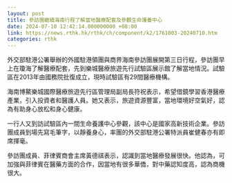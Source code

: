 ```yaml
---
layout: post
title: 參訪團繼續海南行程了解當地醫療配套及參觀生命護養中心
date: 2024-07-10 12:42:14.000000000 +08:00
link: https://news.rthk.hk/rthk/ch/component/k2/1761003-20240710.htm
categories: rthk
---
```


外交部駐港公署舉辦的外國駐港領團與商界海南參訪團展開第三日行程，參訪團早上在瓊海了解醫療配套，先到樂城醫療旅遊先行試驗區展示館了解當地情況。試驗區在2013年由國務院批復成立，現時試驗區有29間醫療機構。

海南博鰲樂城國際醫療旅遊先行區管理局副局長符祝表示，希望借鏡學習香港醫療產業，引入投資者和醫護人員。她又表示，旅遊資源豐富，當地環境好空氣好，認為有助身心放松和身心健康。

一行人又到訪試驗區內一間生命養護中心參觀，該中心是國家高新技術企業。參訪團成員到場先寫毛筆字，以靜養身心，率團的外交部駐港公署特派員崔健春亦有即席揮毫。

參訪團成員、菲律賓商會主席黃德祺表示，認識到當地醫療發展很快。他認為，可加強與菲律賓在醫藥方面的合作，因當地有很多華僑，對中藥認知度高，認為商機很大。
